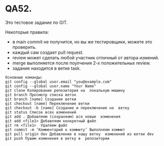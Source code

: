 # QA52.  
Это тестовое задание по GIT.  

Некоторые правила:  
* в main commit не получится, но вы же тестировщики, можете это проверить.   
* каждый сам создает pull request.  
* review может сделать любой участник отличный от автора измений. 
* merge выполняется после поулчения 2-х положительных review.
* задание находится в ветке task. 
```
Основные команды:
git config --global user.email "you@example.com"
git config --global user.name "Your Name" 
git clone Копирование репозитория на  локальную машину
git branch Просмотр списка веток
git branch [name] Создание ветки
git checkout [name] Переключение ветки
git checkout -b [name] Создание и переключение на  ветку
git status Список всех изменений
git add . Добавляем (сохраняем) все новые  изменения
git add <file1> Добавляем конкретный файл
git rm <file1>	Удаляем файл
git commit -m ‘Комментарий к коммиту’ Выполняем коммит
git pull origin dev Добавление в нашу ветку  изменений из ветки dev
git push Пушим изменения в ветку в  репозитории
```
